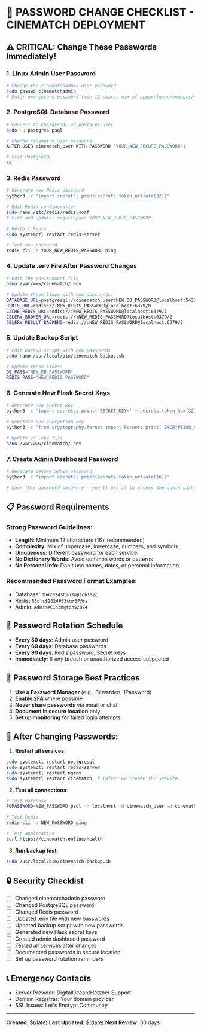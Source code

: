 # 🔐 PASSWORD CHANGE CHECKLIST - CINEMATCH DEPLOYMENT

## ⚠️ CRITICAL: Change These Passwords Immediately!

### 1. Linux Admin User Password
```bash
# Change the cinematchadmin user password
sudo passwd cinematchadmin
# Enter new secure password (min 12 chars, mix of upper/lower/numbers/symbols)
```

### 2. PostgreSQL Database Password
```bash
# Connect to PostgreSQL as postgres user
sudo -u postgres psql

# Change cinematch_user password
ALTER USER cinematch_user WITH PASSWORD 'YOUR_NEW_SECURE_PASSWORD';

# Exit PostgreSQL
\q
```

### 3. Redis Password
```bash
# Generate new Redis password
python3 -c "import secrets; print(secrets.token_urlsafe(32))"

# Edit Redis configuration
sudo nano /etc/redis/redis.conf
# Find and update: requirepass YOUR_NEW_REDIS_PASSWORD

# Restart Redis
sudo systemctl restart redis-server

# Test new password
redis-cli -a YOUR_NEW_REDIS_PASSWORD ping
```

### 4. Update .env File After Password Changes
```bash
# Edit the environment file
nano /var/www/cinematch/.env

# Update these lines with new passwords:
DATABASE_URL=postgresql://cinematch_user:NEW_DB_PASSWORD@localhost:5432/cinematch
REDIS_URL=redis://:NEW_REDIS_PASSWORD@localhost:6379/0
CACHE_REDIS_URL=redis://:NEW_REDIS_PASSWORD@localhost:6379/1
CELERY_BROKER_URL=redis://:NEW_REDIS_PASSWORD@localhost:6379/2
CELERY_RESULT_BACKEND=redis://:NEW_REDIS_PASSWORD@localhost:6379/3
```

### 5. Update Backup Script
```bash
# Edit backup script with new passwords
sudo nano /usr/local/bin/cinematch-backup.sh

# Update these lines:
DB_PASS="NEW_DB_PASSWORD"
REDIS_PASS="NEW_REDIS_PASSWORD"
```

### 6. Generate New Flask Secret Keys
```bash
# Generate new secret key
python3 -c "import secrets; print('SECRET_KEY=' + secrets.token_hex(32))"

# Generate new encryption key
python3 -c "from cryptography.fernet import Fernet; print('ENCRYPTION_KEY=' + Fernet.generate_key().decode())"

# Update in .env file
nano /var/www/cinematch/.env
```

### 7. Create Admin Dashboard Password
```bash
# Generate secure admin password
python3 -c "import secrets; print(secrets.token_urlsafe(16))"

# Save this password securely - you'll use it to access the admin dashboard
```

## 📋 Password Requirements

### Strong Password Guidelines:
- **Length**: Minimum 12 characters (16+ recommended)
- **Complexity**: Mix of uppercase, lowercase, numbers, and symbols
- **Uniqueness**: Different password for each service
- **No Dictionary Words**: Avoid common words or patterns
- **No Personal Info**: Don't use names, dates, or personal information

### Recommended Password Format Examples:
- Database: `Db#2024$Cin3m@tch!Sec`
- Redis: `R3d!s$2024#S3cur3P@ss`
- Admin: `Adm!n#C1n3m@tch$2024`

## 🔄 Password Rotation Schedule

- **Every 30 days**: Admin user password
- **Every 60 days**: Database passwords
- **Every 90 days**: Redis password, Secret keys
- **Immediately**: If any breach or unauthorized access suspected

## 📝 Password Storage Best Practices

1. **Use a Password Manager** (e.g., Bitwarden, 1Password)
2. **Enable 2FA** where possible
3. **Never share passwords** via email or chat
4. **Document in secure location** only
5. **Set up monitoring** for failed login attempts

## 🚨 After Changing Passwords:

1. **Restart all services**:
```bash
sudo systemctl restart postgresql
sudo systemctl restart redis-server
sudo systemctl restart nginx
sudo systemctl restart cinematch  # (after we create the service)
```

2. **Test all connections**:
```bash
# Test database
PGPASSWORD=NEW_PASSWORD psql -h localhost -U cinematch_user -d cinematch -c "\dt"

# Test Redis
redis-cli -a NEW_PASSWORD ping

# Test application
curl https://cinematch.online/health
```

3. **Run backup test**:
```bash
sudo /usr/local/bin/cinematch-backup.sh
```

## 🔒 Security Checklist

- [ ] Changed cinematchadmin password
- [ ] Changed PostgreSQL password
- [ ] Changed Redis password
- [ ] Updated .env file with new passwords
- [ ] Updated backup script with new passwords
- [ ] Generated new Flask secret keys
- [ ] Created admin dashboard password
- [ ] Tested all services after changes
- [ ] Documented passwords in secure location
- [ ] Set up password rotation reminders

## 📞 Emergency Contacts

- Server Provider: DigitalOcean/Hetzner Support
- Domain Registrar: Your domain provider
- SSL Issues: Let's Encrypt Community

---
**Created**: $(date)
**Last Updated**: $(date)
**Next Review**: 30 days